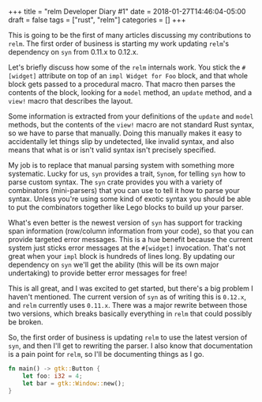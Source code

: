 +++
title = "relm Developer Diary #1"
date = 2018-01-27T14:46:04-05:00
draft = false
tags = ["rust", "relm"]
categories = []
+++

This is going to be the first of many articles discussing my contributions to `relm`. The first order of business is starting my work updating `relm`'s dependency on `syn` from 0.11.x to 0.12.x.
<!--more-->

Let's briefly discuss how some of the `relm` internals work. You stick the `#[widget]` attribute on top of an `impl Widget for Foo` block, and that whole block gets passed to a procedural macro. That macro then parses the contents of the block, looking for a `model` method, an `update` method, and a `view!` macro that describes the layout.

Some information is extracted from your definitions of the `update` and `model` methods, but the contents of the `view!` macro are not standard Rust syntax, so we have to parse that manually. Doing this manually makes it easy to accidentally let things slip by undetected, like invalid syntax, and also means that what is or isn't valid syntax isn't precisely specified.

My job is to replace that manual parsing system with something more systematic. Lucky for us, `syn` provides a trait, `Synom`, for telling `syn` how to parse custom syntax. The `syn` crate provides you with a variety of combinators (mini-parsers) that you can use to tell it how to parse your syntax. Unless you're using some kind of exotic syntax you should be able to put the combinators together like Lego blocks to build up your parser.

What's even better is the newest version of `syn` has support for tracking span information (row/column information from your code), so that you can provide targeted error messages. This is a hue benefit because the current system just sticks error messages at the `#[widget]` invocation. That's not great when your `impl` block is hundreds of lines long. By updating our dependency on `syn` we'll get the ability (this will be its own major undertaking) to provide better error messages for free!

This is all great, and I was excited to get started, but there's a big problem I haven't mentioned. The current version of `syn` as of writing this is `0.12.x`, and `relm` currently uses `0.11.x`. There was a major rewrite between those two versions, which breaks basically everything in `relm` that could possibly be broken.

So, the first order of business is updating `relm` to use the latest version of `syn`, and then I'll get to rewriting the parser. I also know that documentation is a pain point for `relm`, so I'll be documenting things as I go.

```rust
fn main() -> gtk::Button {
    let foo: i32 = 4;
    let bar = gtk::Window::new();
}
```

